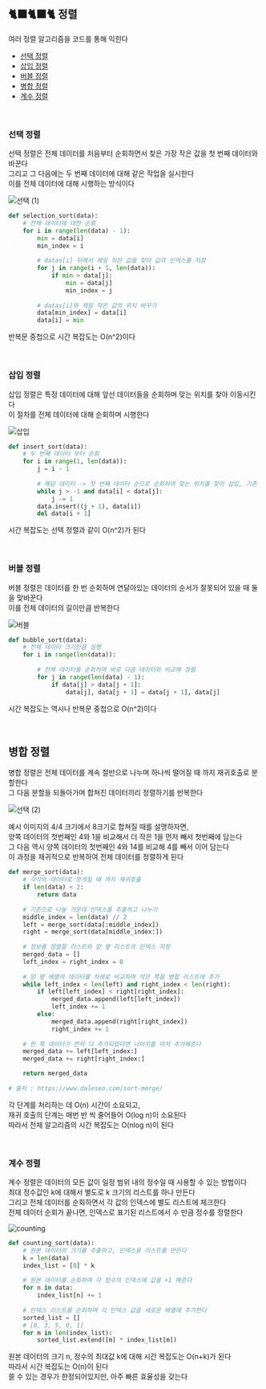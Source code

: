## 🐈‍⬛🐈‍⬛🐈 정렬

여러 정렬 알고리즘을 코드를 통해 익힌다  

- [선택 정렬](#선택-정렬)
- [삽입 정렬](#삽입-정렬)
- [버블 정렬](#버블-정렬)
- [병합 정렬](#병합-정렬)
- [계수 정렬](#계수-정렬)

<br/>

### 선택 정렬

선택 정렬은 전체 데이터를 처음부터 순회하면서 찾은 가장 작은 값을 첫 번째 데이터와 바꾼다  
그리고 그 다음에는 두 번째 데이터에 대해 같은 작업을 실시한다  
이를 전체 데이터에 대해 시행하는 방식이다  

![선택 (1)](https://user-images.githubusercontent.com/80666066/131236026-a84746d0-b55c-49cc-ae52-d2649186b241.png)

```python
def selection_sort(data):
    # 전체 데이터에 대한 순회
    for i in range(len(data) - 1):
        min = data[i]
        min_index = i
        
        # datas[i] 뒤에서 제일 작은 값을 찾아 값과 인덱스를 저장 
        for j in range(i + 1, len(data)):
            if min > data[j]:
                min = data[j]
                min_index = j
        
        # datas[i]와 제일 작은 값의 위치 바꾸기 
        data[min_index] = data[i]
        data[i] = min
```

반복문 중첩으로 시간 복잡도는 O(n^2)이다  

<br/>

### 삽입 정렬

삽입 정렬은 특정 데이터에 대해 앞선 데이터들을 순회하며 맞는 위치를 찾아 이동시킨다  
이 절차를 전체 데이터에 대해 순회하며 시행한다  

![삽입](https://user-images.githubusercontent.com/80666066/131251041-192bf6b7-6725-4bbd-ae6d-be60fd235f20.png)

```python
def insert_sort(data):
    # 두 번째 데이터 부터 순회
    for i in range(1, len(data)):
        j = i - 1
        
        # 해당 데이터 -> 첫 번째 데이터 순으로 순회하며 맞는 위치를 찾아 삽입, 기존 데이터 삭제  
        while j > -1 and data[i] < data[j]:
            j -= 1
        data.insert((j + 1), data[i])
        del data[i + 1]
```

시간 복잡도는 선텍 정렬과 같이 O(n^2)가 된다  

<br/>

### 버블 정렬  

버블 정렬은 데이터를 한 번 순회하며 연달아있는 데이터의 순서가 잘못되어 있을 때 둘을 맞바꾼다  
이를 전체 데이터의 길이만큼 반복한다  

![버블](https://user-images.githubusercontent.com/80666066/131251629-a5d6eb99-3220-4700-9481-275754bf0271.png)

```python
def bubble_sort(data):
    # 전체 데이터 크기만큼 실행 
    for i in range(len(data)):
      
        # 전체 데이터를 순회하며 바로 다음 데이터와 비교해 정렬  
        for j in range(len(data) - 1):
            if data[j] > data[j + 1]:
                data[j], data[j + 1] = data[j + 1], data[j]
```

시간 복잡도는 역시나 반복문 중첩으로 O(n^2)이다  

<br/>

## 병합 정렬 

병합 정렬은 전체 데이터를 계속 절반으로 나누며 하나씩 떨어질 때 까지 재귀호출로 분할한다  
그 다음 분할을 되돌아가며 합쳐진 데이터끼리 정렬하기를 반복한다  

![선택 (2)](https://user-images.githubusercontent.com/80666066/131254093-85edbbfa-152c-4517-a97c-53a3db5541eb.png)

예시 이미지의 4/4 크기에서 8크기로 합쳐질 때를 설명하자면,  
양쪽 데이터의 첫번째인 4와 1을 비교해서 더 작은 1을 먼저 빼서 첫번째에 담는다  
그 다음 역시 양쪽 데이터의 첫번째인 4와 14를 비교해 4를 빼서 이어 담는다  
이 과정을 재귀적으로 반복하여 전체 데이터를 정렬하게 된다  

```python
def merge_sort(data):
    # 각각의 데이터로 쪼개질 때 까지 재귀호출
    if len(data) < 2:
        return data
    
    # 기준으로 나눌 가운데 인덱스를 추출하고 나누기 
    middle_index = len(data) // 2
    left = merge_sort(data[:middle_index])
    right = merge_sort(data[middle_index:])
  
    # 정보를 정렬할 리스트와 양 옆 리스트의 인덱스 지정 
    merged_data = []
    left_index = right_index = 0
  
    # 양 옆 배열의 데이터를 차례로 비교하며 작은 쪽을 병합 리스트에 추가  
    while left_index < len(left) and right_index < len(right):
        if left[left_index] < right[right_index]:
            merged_data.append(left[left_index])
            left_index += 1
        else:
            merged_data.append(right[right_index])
            right_index += 1
    
    # 한 쪽 데이터가 먼저 다 추가되었다면 나머지를 마저 추가해준다  
    merged_data += left[left_index:]
    merged_data += right[right_index:]

    return merged_data
    
# 출처 : https://www.daleseo.com/sort-merge/
```  

각 단계를 처리하는 데 O(n) 시간이 소요되고,  
재귀 호출의 단계는 매번 반 씩 줄어들어 O(log n)이 소요된다  
따라서 전체 알고리즘의 시간 복잡도는 O(nlog n)이 된다  

<br/>

### 계수 정렬 

계수 정렬은 데이터의 모든 값이 일정 범위 내의 정수일 때 사용할 수 있는 방법이다  
최대 정수값인 k에 대해서 별도로 k 크기의 리스트를 하나 만든다  
그리고 전체 데이터를 순회하면서 각 값의 인덱스에 별도 리스트에 체크한다  
전체 데이터 순회가 끝나면, 인덱스로 표기된 리스트에서 수 만큼 정수를 정렬한다  

![counting](https://user-images.githubusercontent.com/80666066/131289617-175ca30b-992a-49b0-aa82-542205e6f986.png)

```python
def counting_sort(data):
    # 원본 데이터의 크기를 추출하고, 인덱스용 리스트를 만든다
    k = len(data)
    index_list = [0] * k
    
    # 원본 데이터를 순회하며 각 정수의 인덱스에 값을 +1 해준다 
    for n in data:
        index_list[n] += 1
    
    # 인덱스 리스트를 순회하며 각 인덱스 값을 새로운 배열에 추가한다 
    sorted_list = []
    # [0, 3, 5, 0, 1]
    for m in len(index_list):
        sorted_list.extend([m] * index_list[m])
``` 

원본 데이터의 크기 n, 정수의 최대값 k에 대해 시간 복잡도는 O(n+k)가 된다  
따라서 시간 복잡도는 O(n)이 된다  
쓸 수 있는 경우가 한정되어있지만, 아주 빠른 효율성을 갖는다  

<br/>

